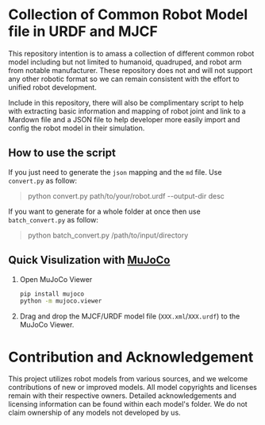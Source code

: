 # Collection of Common Robot Model file in URDF and MJCF

This repository intention is to amass a collection of different common robot model including but not limited to humanoid, quadruped, and robot arm from notable manufacturer. These repository does not and will not support any other robotic format so we can remain consistent with the effort to unified robot development.

Include in this repository, there will also be complimentary script to help with extracting basic information and mapping of robot joint and link to a Mardown file and a JSON file to help developer more easily import and config the robot model in their simulation.

## How to use the script

If you just need to generate the `json` mapping and the `md` file. Use `convert.py` as follow:

> python convert.py path/to/your/robot.urdf --output-dir desc

If you want to generate for a whole folder at once then use `batch_convert.py` as follow:

> python batch_convert.py /path/to/input/directory

## Quick Visulization with [MuJoCo](https://github.com/google-deepmind/mujoco)

1. Open MuJoCo Viewer

   ```bash
   pip install mujoco
   python -m mujoco.viewer
   ```

2. Drag and drop the MJCF/URDF model file (`XXX.xml`/`XXX.urdf`) to the MuJoCo Viewer.

# Contribution and Acknowledgement

This project utilizes robot models from various sources, and we welcome contributions of new or improved models. All model copyrights and licenses remain with their respective owners. Detailed acknowledgements and licensing information can be found within each model's folder. We do not claim ownership of any models not developed by us.
